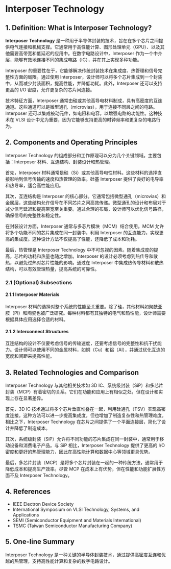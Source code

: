 # Interposer Technology

## 1. Definition: What is **Interposer Technology**?
**Interposer Technology** 是一种用于半导体封装的技术，旨在在多个芯片之间提供电气连接和机械支撑。它通常用于高性能计算、图形处理单元（GPU）、以及其他需要高带宽和低延迟的应用中。在数字电路设计中，Interposer 作为一个中介层，能够有效地连接不同的集成电路（IC），并在其上实现多种功能。

Interposer 的重要性在于，它能够解决传统封装技术在集成度、热管理和信号完整性方面的局限。通过使用 Interposer，设计师可以将多个芯片集成到一个封装中，从而减少封装面积，提高性能，并降低功耗。此外，Interposer 还可以支持更高的 I/O 密度，允许更复杂的芯片间连接。

技术特征方面，Interposer 通常由硅或其他高导电材料制成，具有高密度的互连通道。这些通道可以是微型通孔（microvias），用于连接不同层之间的电路。Interposer 还可以集成被动元件，如电阻和电容，以增强电路的功能性。这种技术在 VLSI 设计中尤为重要，因为它能够支持更高的时钟频率和更复杂的电路行为。

## 2. Components and Operating Principles
Interposer Technology 的组成部分和工作原理可以分为几个关键领域。主要包括：Interposer 材料、互连结构、封装设计和热管理。

首先，Interposer 材料通常是硅（Si）或其他高导电性材料。这些材料的选择直接影响到信号传输的速度和热管理的效率。硅基 Interposer 提供了良好的电导率和热导率，适合高性能应用。

其次，互连结构是 Interposer 的核心部分。它通常包括微型通孔（microvias）和金属层，这些结构允许信号在不同芯片之间高效传递。微型通孔的设计和布局对于减少信号延迟和提高带宽至关重要。通过合理的布局，设计师可以优化信号路径，确保信号的完整性和稳定性。

在封装设计方面，Interposer 通常与多芯片模块（MCM）结合使用。MCM 允许将多个功能不同的芯片集成在同一封装中，利用 Interposer 的互连能力，实现更高的集成度。这种设计方法不仅提高了性能，还降低了成本和功耗。

最后，热管理是 Interposer Technology 中不可忽视的因素。随着集成度的提高，芯片的功耗和热量也随之增加。Interposer 的设计必须考虑到热传导和散热，以避免过热对芯片性能的影响。通过在 Interposer 中集成热传导材料和散热结构，可以有效管理热量，提高系统的可靠性。

### 2.1 (Optional) Subsections
#### 2.1.1 Interposer Materials
Interposer 材料的选择对整个系统的性能至关重要。除了硅，其他材料如聚酰亚胺（PI）和陶瓷也被广泛研究。每种材料都有其独特的电气和热性能，设计师需要根据具体应用选择合适的材料。

#### 2.1.2 Interconnect Structures
互连结构的设计不仅要考虑信号的传输速度，还要考虑信号的完整性和抗干扰能力。设计师可以使用不同的金属材料，如铜（Cu）和铝（Al），并通过优化互连的宽度和间距来提高性能。

## 3. Related Technologies and Comparison
Interposer Technology 与其他相关技术如 3D IC、系统级封装（SiP）和多芯片封装（MCP）有着密切的关系。它们在功能和应用上有相似之处，但在设计和实现上存在显著差异。

首先，3D IC 技术通过将多个芯片垂直堆叠在一起，利用硅通孔（TSV）实现高密度连接。这种方法可以进一步提高集成度，但也增加了制造复杂性和热管理难度。相比之下，Interposer Technology 在芯片之间提供了一个平面连接层，简化了设计并降低了制造成本。

其次，系统级封装（SiP）允许将不同功能的芯片集成在同一封装中，通常用于移动设备和消费电子产品。与 SiP 相比，Interposer Technology 提供了更高的 I/O 密度和更好的热管理能力，因此在高性能计算和数据中心等领域更具优势。

最后，多芯片封装（MCP）是将多个芯片封装在一起的一种传统方法，通常用于降低成本和提高生产效率。尽管 MCP 在成本上有优势，但在性能和功能扩展性方面不及 Interposer Technology。

## 4. References
- IEEE Electron Device Society
- International Symposium on VLSI Technology, Systems, and Applications
- SEMI (Semiconductor Equipment and Materials International)
- TSMC (Taiwan Semiconductor Manufacturing Company)

## 5. One-line Summary
Interposer Technology 是一种关键的半导体封装技术，通过提供高密度互连和优越的热管理，支持高性能计算和复杂的数字电路设计。